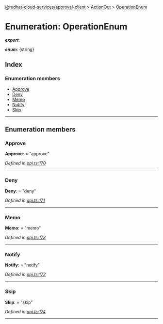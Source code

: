 [@redhat-cloud-services/approval-client](../README.md) > [ActionOut](../modules/actionout.md) > [OperationEnum](../enums/actionout.operationenum.md)

# Enumeration: OperationEnum

*__export__*: 

*__enum__*: {string}

## Index

### Enumeration members

* [Approve](actionout.operationenum.md#approve)
* [Deny](actionout.operationenum.md#deny)
* [Memo](actionout.operationenum.md#memo)
* [Notify](actionout.operationenum.md#notify)
* [Skip](actionout.operationenum.md#skip)

---

## Enumeration members

<a id="approve"></a>

###  Approve

**Approve**:  = "approve"

*Defined in [api.ts:170](https://github.com/RedHatInsights/javascript-clients/blob/master/packages/approval/api.ts#L170)*

___
<a id="deny"></a>

###  Deny

**Deny**:  = "deny"

*Defined in [api.ts:171](https://github.com/RedHatInsights/javascript-clients/blob/master/packages/approval/api.ts#L171)*

___
<a id="memo"></a>

###  Memo

**Memo**:  = "memo"

*Defined in [api.ts:173](https://github.com/RedHatInsights/javascript-clients/blob/master/packages/approval/api.ts#L173)*

___
<a id="notify"></a>

###  Notify

**Notify**:  = "notify"

*Defined in [api.ts:172](https://github.com/RedHatInsights/javascript-clients/blob/master/packages/approval/api.ts#L172)*

___
<a id="skip"></a>

###  Skip

**Skip**:  = "skip"

*Defined in [api.ts:174](https://github.com/RedHatInsights/javascript-clients/blob/master/packages/approval/api.ts#L174)*

___

